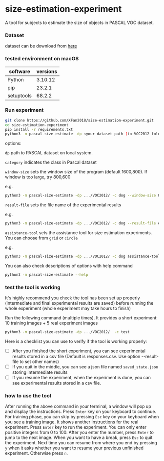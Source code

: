 # size-estimation-experiment
A tool for subjects to estimate the size of objects in PASCAL VOC dataset.

### Dataset
dataset can be download from [here](https://uofwaterloo-my.sharepoint.com/:f:/r/personal/x44fan_uwaterloo_ca/Documents/target-size/pascal?csf=1&web=1&e=ZWH7OY)
### tested environment on macOS
| software   | versions |
|------------|----------|
| Python     | 3.10.12  |
| pip        | 23.2.1   |
| setuptools | 68.2.2   |


### Run experiment
```bash
git clone https://github.com/XFan2018/size-estimation-experiment.git
cd size-estimation-experiment
pip install -r requirements.txt
python3 -m pascal-size-estimate -dp <your dataset path (to VOC2012 folder)> -c dog  # run dog class
```

options:

`dp` path to PASCAL dataset on local system. 

`category` indicates the class in Pascal dataset

`window-size` sets the window size of the program (default 1600,800). If window is too large, try 800,600

e.g.

```bash
python3 -m pascal-size-estimate -dp .../VOC2012/ -c dog --window-size 800,600
```

`result-file` sets the file name of the experimental results

e.g.
```bash
python3 -m pascal-size-estimate -dp .../VOC2012/ -c dog --result-file output  # no extension, '.csv' will be appended to the file name
```


`assistance-tool` sets the assistance tool for size estimation experiments. You can choose from `grid` or `circle`

e.g.
```bash
python3 -m pascal-size-estimate -dp .../VOC2012/ -c dog assistance-tool circle # default is grid
```

You can also check descriptions of options with help command
```bash
python3 -m pascal-size-estimate --help
```

### test the tool is working 
It's highly recommend you check the tool has been set up properly (intermediate and final experimental results are saved) before running the whole experiment (whole experiment may take hours to finish)

Run the following command (multiple times). It provides a short experiment: 10 training images + 5 real experiment images
```bash
python3 -m pascal-size-estimate -dp .../VOC2012/  -c test
```

Here is a checklist you can use to verify if the tool is working properly:

- [ ] After you finished the short experiment, you can see experimental results stored in a csv file (Default is responses.csv. Use option --result-file to set other names)
- [ ] If you quit in the middle, you can see a json file named `saved_state.json` storing intermediate results
- [ ] If you resume the experiment, when the experiment is done, you can see experimental results stored in a csv file. 

### how to use the tool
After running the above command in your terminal, a window will pop up and display the instructions. Press `Enter` key on your keyboard to continue. For training phase, you can skip by pressing `Esc` key on your keyboard when you see a training image. It shows another instructions for the real experiment.
Press `Enter` key to run the experiment. You can only enter positive integers from 0 to 100. After you enter the number, press `Enter` to jump to the next image. When you want to have a break, press `Esc` to quit the experiment. Next time you can resume from where you end by pressing `y` when it asks whether you 
want to resume your previous unfinished experiment. Otherwise press `n`.
